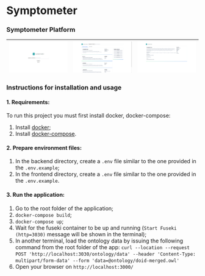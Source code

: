# Symptometer

### Symptometer Platform

|![](/images/home.png) | ![](/images/results.png) | ![](/images/disease.png) |
|----|----|-----|

### Instructions for installation and usage

  #### 1. Requirements: 
  To run this project you must first install docker, docker-compose:
  1. Install [docker](https://docs.docker.com/get-docker/);
  2. Install [docker-compose](https://docs.docker.com/compose/install/).

  #### 2. Prepare environment files:
  1. In the backend directory, create a `.env` file similar to the one provided in the `.env.example`;
  2. In the frontend directory, create a `.env` file similar to the one provided in the `.env.example`.

  #### 3. Run the application:
  1. Go to the root folder of the application;
  2. `docker-compose build`;
  3. `docker-compose up`;
  4. Wait for the fuseki container to be up and running (`Start Fuseki (http=3030)` message will be shown in the terminal);
  5. In another terminal, load the ontology data by issuing the following command from the root folder of the app:
    `curl --location --request POST 'http://localhost:3030/ontology/data' --header 'Content-Type: multipart/form-data' --form 'data=@ontology/doid-merged.owl'`
  6. Open your browser on `http://localhost:3000/`
